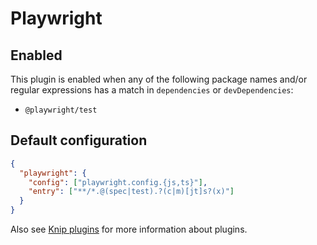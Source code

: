 # Playwright

## Enabled

This plugin is enabled when any of the following package names and/or regular expressions has a match in `dependencies`
or `devDependencies`:

- `@playwright/test`

## Default configuration

```json
{
  "playwright": {
    "config": ["playwright.config.{js,ts}"],
    "entry": ["**/*.@(spec|test).?(c|m)[jt]s?(x)"]
  }
}
```

Also see [Knip plugins][1] for more information about plugins.

[1]: https://github.com/webpro/knip/blob/main/README.md#plugins
